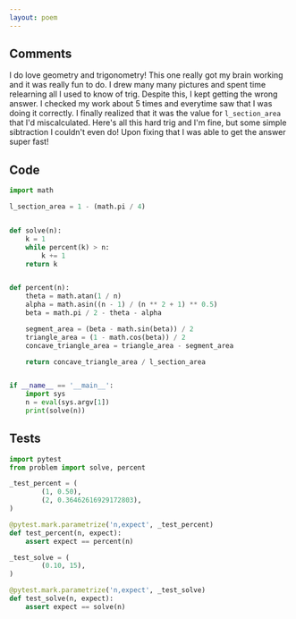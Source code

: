 ```yaml
---
layout: poem
---
```


## Comments

I do love geometry and trigonometry!  This one really got my brain working and
it was really fun to do.  I drew many many pictures and spent time relearning
all I used to know of trig.  Despite this, I kept getting the wrong answer.  I
checked my work about 5 times and everytime saw that I was doing it correctly.
I finally realized that it was the value for `l_section_area` that I'd
miscalculated.  Here's all this hard trig and I'm fine, but some simple
sibtraction I couldn't even do!  Upon fixing that I was able to get the answer
super fast!

## Code

```python
import math

l_section_area = 1 - (math.pi / 4)


def solve(n):
    k = 1
    while percent(k) > n:
        k += 1
    return k


def percent(n):
    theta = math.atan(1 / n)
    alpha = math.asin((n - 1) / (n ** 2 + 1) ** 0.5)
    beta = math.pi / 2 - theta - alpha

    segment_area = (beta - math.sin(beta)) / 2
    triangle_area = (1 - math.cos(beta)) / 2
    concave_triangle_area = triangle_area - segment_area

    return concave_triangle_area / l_section_area


if __name__ == '__main__':
    import sys
    n = eval(sys.argv[1])
    print(solve(n))
```

## Tests

```python
import pytest
from problem import solve, percent

_test_percent = (
        (1, 0.50),
        (2, 0.36462616929172803),
)

@pytest.mark.parametrize('n,expect', _test_percent)
def test_percent(n, expect):
    assert expect == percent(n)

_test_solve = (
        (0.10, 15),
)

@pytest.mark.parametrize('n,expect', _test_solve)
def test_solve(n, expect):
    assert expect == solve(n)
```
